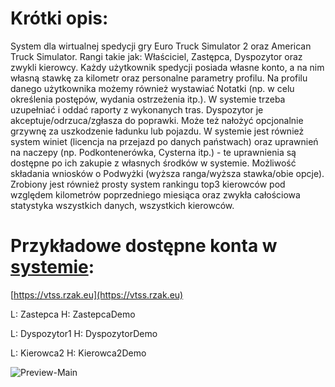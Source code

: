 # Krótki opis:
System dla wirtualnej spedycji gry Euro Truck Simulator 2 oraz American Truck Simulator. Rangi takie jak: Właściciel, Zastępca, Dyspozytor oraz zwykli kierowcy. Każdy użytkownik spedycji posiada własne konto, a na nim własną stawkę za kilometr oraz personalne parametry profilu. Na profilu danego użytkownika możemy również wystawiać Notatki (np. w celu określenia postępów, wydania ostrzeżenia itp.). W systemie trzeba uzupełniać i oddać raporty z wykonanych tras. Dyspozytor je akceptuje/odrzuca/zgłasza do poprawki. Może też nałożyć opcjonalnie grzywnę za uszkodzenie ładunku lub pojazdu. W systemie jest również system winiet (licencja na przejazd po danych państwach) oraz uprawnień na naczepy (np. Podkontenerówka, Cysterna itp.) - te uprawnienia są dostępne po ich zakupie z własnych środków w systemie. Możliwość składania wniosków o Podwyżki (wyższa ranga/wyższa stawka/obie opcje). Zrobiony jest również prosty system rankingu top3 kierowców pod względem kilometrów poprzedniego miesiąca oraz zwykła całościowa statystyka wszystkich danych, wszystkich kierowców.

# Przykładowe dostępne konta w [systemie](https://vtss.rzak.eu):
[https://vtss.rzak.eu](https://vtss.rzak.eu)

L: Zastepca H: ZastepcaDemo

L: Dyspozytor1 H: DyspozytorDemo

L: Kierowca2 H: Kierowca2Demo

![Preview-Main](https://vtss.rzak.eu/preview-vtss.png)
